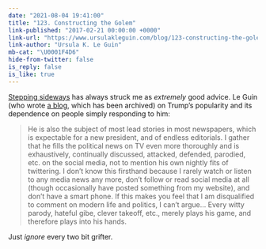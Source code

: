 ```yaml
---
date: "2021-08-04 19:41:00"
title: "123. Constructing the Golem"
link-published: "2017-02-21 00:00:00 +0000"
link-url: "https://www.ursulakleguin.com/blog/123-constructing-the-golem"
link-author: "Ursula K. Le Guin"
mb-cat: "\U0001F4D6"
hide-from-twitter: false
is_reply: false
is_like: true
---
```


[Stepping sideways](http://annotatedfall.doomby.com/pages/the-annotated-lyrics/just-step-s-ways.html) has always struck me as _extremely_ good advice. Le Guin (who wrote [a blog](https://www.ursulakleguin.com/home/), which has been archived) on Trump’s popularity and its dependence on people simply responding to him:

> He is also the subject of most lead stories in most newspapers, which is expectable for a new president, and of endless editorials. I gather that he fills the political news on TV even more thoroughly and is exhaustively, continually discussed, attacked, defended, parodied, etc. on the social media, not to mention his own nightly fits of twittering. I don’t know this firsthand because I rarely watch or listen to any media news any more, don’t follow or read social media at all (though occasionally have posted something from my website), and don’t have a smart phone. If this makes you feel that I am disqualified to comment on modern life and politics, I can’t argue… Every witty parody, hateful gibe, clever takeoff, etc., merely plays his game, and therefore plays into his hands.

Just _ignore_ every two bit grifter.

